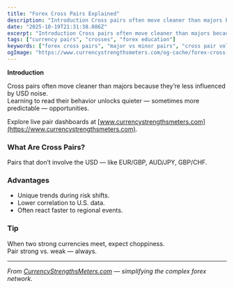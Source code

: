 ```yaml
---
title: "Forex Cross Pairs Explained"
description: "Introduction Cross pairs often move cleaner than majors because they’re less influenced by USD noise..."
date: "2025-10-19T21:31:38.086Z"
excerpt: "Introduction Cross pairs often move cleaner than majors because they’re less influenced by USD noise. Learning to read their behavior unlocks quieter — sometimes more predictable — opportunities. Explore live pair dashboards at [www.currencystrengthsmeters.com](https://www.currencystrengthsmeters.com). What Are Cross Pairs? Pairs that don’t involve the USD — like EUR/GBP, AUD/JPY, GBP/CHF. Advantages..."
tags: ["currency pairs", "crosses", "forex education"]
keywords: ["forex cross pairs", "major vs minor pairs", "cross pair volatility", "strength meter cross analysis", "currency relationships"]
ogImage: "https://www.currencystrengthsmeters.com/og-cache/forex-cross-pairs-explained.jpg"
---
```

**Introduction**

Cross pairs often move cleaner than majors because they’re less influenced by USD noise.  
Learning to read their behavior unlocks quieter — sometimes more predictable — opportunities.

Explore live pair dashboards at [www.currencystrengthsmeters.com](https://www.currencystrengthsmeters.com).

### What Are Cross Pairs?

Pairs that don’t involve the USD — like EUR/GBP, AUD/JPY, GBP/CHF.

### Advantages

- Unique trends during risk shifts.  
- Lower correlation to U.S. data.  
- Often react faster to regional events.

### Tip

When two strong currencies meet, expect choppiness.  
Pair strong vs. weak — always.

---

*From [CurrencyStrengthsMeters.com](https://www.currencystrengthsmeters.com) — simplifying the complex forex network.*
